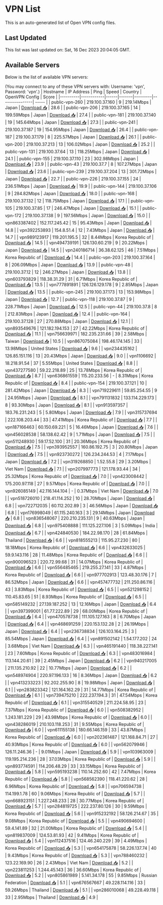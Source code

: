 # VPN List

This is an auto-generated list of Open VPN config files.

## Last Updated

This list was last updated on: Sat, 16 Dec 2023 20:04:05 GMT.

## Available Servers

Below is the list of available VPN servers:

(You may connect to any of these VPN servers with: Username: 'vpn', Password: 'vpn'.)
| Hostname | IP Address | Ping | Speed | Country | OpenVPN Config | Score |
|----------|------------|------|-------|---------|----------------| ----- |
| public-vpn-260 | 219.100.37.160 | 9 | 219.14Mbps | Japan | [Download 📥](./configs/server_0_JP.ovpn) | 28.6 |
| public-vpn-206 | 219.100.37.165 | 14 | 199.59Mbps | Japan | [Download 📥](./configs/server_1_JP.ovpn) | 27.4 |
| public-vpn-181 | 219.100.37.140 | 19 | 145.64Mbps | Japan | [Download 📥](./configs/server_2_JP.ovpn) | 27.3 |
| public-vpn-241 | 219.100.37.187 | 19 | 154.95Mbps | Japan | [Download 📥](./configs/server_3_JP.ovpn) | 26.4 |
| public-vpn-187 | 219.100.37.179 | 8 | 225.57Mbps | Japan | [Download 📥](./configs/server_4_JP.ovpn) | 26.1 |
| public-vpn-200 | 219.100.37.213 | 13 | 106.02Mbps | Japan | [Download 📥](./configs/server_5_JP.ovpn) | 25.2 |
| public-vpn-131 | 219.100.37.64 | 13 | 118.25Mbps | Japan | [Download 📥](./configs/server_6_JP.ovpn) | 24.1 |
| public-vpn-155 | 219.100.37.110 | 23 | 302.98Mbps | Japan | [Download 📥](./configs/server_7_JP.ovpn) | 23.9 |
| public-vpn-43 | 219.100.37.7 | 8 | 107.27Mbps | Japan | [Download 📥](./configs/server_8_JP.ovpn) | 23.6 |
| public-vpn-239 | 219.100.37.204 | 13 | 301.72Mbps | Japan | [Download 📥](./configs/server_9_JP.ovpn) | 22.7 |
| public-vpn-226 | 219.100.37.155 | 24 | 236.51Mbps | Japan | [Download 📥](./configs/server_10_JP.ovpn) | 19.9 |
| public-vpn-144 | 219.100.37.106 | 9 | 284.82Mbps | Japan | [Download 📥](./configs/server_11_JP.ovpn) | 18.0 |
| public-vpn-168 | 219.100.37.132 | 12 | 118.75Mbps | Japan | [Download 📥](./configs/server_12_JP.ovpn) | 17.1 |
| public-vpn-105 | 219.100.37.85 | 17 | 246.47Mbps | Japan | [Download 📥](./configs/server_13_JP.ovpn) | 15.1 |
| public-vpn-172 | 219.100.37.138 | 9 | 197.56Mbps | Japan | [Download 📥](./configs/server_14_JP.ovpn) | 15.0 |
| vpn863387402 | 152.117.245.42 | 15 | 95.43Mbps | Japan | [Download 📥](./configs/server_15_JP.ovpn) | 14.8 |
| vpn392253893 | 154.8.51.4 | 12 | 7.43Mbps | Japan | [Download 📥](./configs/server_16_JP.ovpn) | 14.7 |
| vpn989123917 | 119.201.195.5 | 32 | 8.44Mbps | Korea Republic of | [Download 📥](./configs/server_17_KR.ovpn) | 14.5 |
| vpn494739191 | 126.130.60.219 | 9 | 20.22Mbps | Japan | [Download 📥](./configs/server_18_JP.ovpn) | 14.5 |
| vpn240186714 | 36.38.62.125 | 46 | 7.51Mbps | Korea Republic of | [Download 📥](./configs/server_19_KR.ovpn) | 14.4 |
| public-vpn-203 | 219.100.37.164 | 8 | 206.09Mbps | Japan | [Download 📥](./configs/server_20_JP.ovpn) | 13.9 |
| public-vpn-48 | 219.100.37.12 | 12 | 246.27Mbps | Japan | [Download 📥](./configs/server_21_JP.ovpn) | 13.8 |
| vpn603793829 | 118.38.31.29 | 31 | 6.71Mbps | Korea Republic of | [Download 📥](./configs/server_22_KR.ovpn) | 13.5 |
| vpn777891891 | 126.126.129.178 | 9 | 2.85Mbps | Japan | [Download 📥](./configs/server_23_JP.ovpn) | 13.5 |
| public-vpn-245 | 219.100.37.173 | 13 | 153.98Mbps | Japan | [Download 📥](./configs/server_24_JP.ovpn) | 12.7 |
| public-vpn-118 | 219.100.37.87 | 9 | 228.71Mbps | Japan | [Download 📥](./configs/server_25_JP.ovpn) | 12.5 |
| public-vpn-44 | 219.100.37.8 | 8 | 212.83Mbps | Japan | [Download 📥](./configs/server_26_JP.ovpn) | 12.4 |
| public-vpn-164 | 219.100.37.128 | 27 | 270.88Mbps | Japan | [Download 📥](./configs/server_27_JP.ovpn) | 12.1 |
| vpn893549676 | 121.182.194.153 | 27 | 42.22Mbps | Korea Republic of | [Download 📥](./configs/server_28_KR.ovpn) | 11.1 |
| vpn756639971 | 182.235.231.66 | 39 | 2.58Mbps | Taiwan | [Download 📥](./configs/server_29_TW.ovpn) | 10.5 |
| vpn867075084 | 198.46.174.145 | 33 | 13.98Mbps | United States | [Download 📥](./configs/server_30_US.ovpn) | 9.6 |
| vpn234435162 | 126.85.151.116 | 13 | 20.43Mbps | Japan | [Download 📥](./configs/server_31_JP.ovpn) | 9.0 |
| vpn1106692 | 18.218.91.54 | 37 | 5.55Mbps | United States | [Download 📥](./configs/server_32_US.ovpn) | 8.8 |
| vpn437277580 | 59.22.218.89 | 25 | 13.78Mbps | Korea Republic of | [Download 📥](./configs/server_33_KR.ovpn) | 8.7 |
| vpn636861559 | 115.20.233.56 | - | 8.31Mbps | Korea Republic of | [Download 📥](./configs/server_34_KR.ovpn) | 8.4 |
| public-vpn-154 | 219.100.37.121 | 10 | 281.42Mbps | Japan | [Download 📥](./configs/server_35_JP.ovpn) | 8.3 |
| vpn719229611 | 59.85.254.55 | 9 | 24.95Mbps | Japan | [Download 📥](./configs/server_36_JP.ovpn) | 8.1 |
| vpn791131832 | 133.114.229.173 | 8 | 93.30Mbps | Japan | [Download 📥](./configs/server_37_JP.ovpn) | 8.1 |
| vpn913597357 | 183.76.231.243 | 5 | 5.80Mbps | Japan | [Download 📥](./configs/server_38_JP.ovpn) | 7.9 |
| vpn315737694 | 222.108.203.44 | 33 | 47.41Mbps | Korea Republic of | [Download 📥](./configs/server_39_KR.ovpn) | 7.7 |
| vpn187166463 | 60.150.69.221 | 5 | 16.46Mbps | Japan | [Download 📥](./configs/server_40_JP.ovpn) | 7.6 |
| vpn456028538 | 58.138.62.42 | 9 | 1.71Mbps | Japan | [Download 📥](./configs/server_41_JP.ovpn) | 7.5 |
| vpn511248930 | 59.17.52.100 | 31 | 20.36Mbps | Korea Republic of | [Download 📥](./configs/server_42_KR.ovpn) | 7.5 |
| vpn393952557 | 160.86.192.75 | 3 | 20.80Mbps | Japan | [Download 📥](./configs/server_43_JP.ovpn) | 7.5 |
| vpn923730272 | 126.234.244.53 | 4 | 7.17Mbps | Japan | [Download 📥](./configs/server_44_JP.ovpn) | 7.2 |
| vpn319268850 | 1.52.55.8 | 29 | 3.20Mbps | Viet Nam | [Download 📥](./configs/server_45_VN.ovpn) | 7.1 |
| vpn207997773 | 121.178.93.44 | 34 | 25.32Mbps | Korea Republic of | [Download 📥](./configs/server_46_KR.ovpn) | 7.0 |
| vpn423008442 | 175.200.97.118 | 27 | 9.57Mbps | Korea Republic of | [Download 📥](./configs/server_47_KR.ovpn) | 7.0 |
| vpn926085149 | 42.116.144.104 | - | 0.37Mbps | Viet Nam | [Download 📥](./configs/server_48_VN.ovpn) | 7.0 |
| vpn518726010 | 218.41.114.252 | 10 | 28.70Mbps | Japan | [Download 📥](./configs/server_49_JP.ovpn) | 6.8 |
| vpn722712035 | 60.112.202.89 | 3 | 46.56Mbps | Japan | [Download 📥](./configs/server_50_JP.ovpn) | 6.8 |
| vpn176998049 | 61.115.240.163 | 3 | 29.14Mbps | Japan | [Download 📥](./configs/server_51_JP.ovpn) | 6.8 |
| vpn836548067 | 220.210.235.131 | 9 | 40.63Mbps | Japan | [Download 📥](./configs/server_52_JP.ovpn) | 6.8 |
| vpn975408888 | 111.125.227.106 | 3 | 5.09Mbps | India | [Download 📥](./configs/server_53_IN.ovpn) | 6.7 |
| vpn424840530 | 184.22.98.170 | 28 | 61.84Mbps | Thailand | [Download 📥](./configs/server_54_TH.ovpn) | 6.6 |
| vpn818555213 | 115.95.27.230 | 80 | 18.18Mbps | Korea Republic of | [Download 📥](./configs/server_55_KR.ovpn) | 6.6 |
| vpn432633025 | 59.9.143.116 | 28 | 11.48Mbps | Korea Republic of | [Download 📥](./configs/server_56_KR.ovpn) | 6.6 |
| vpn900096523 | 220.72.99.68 | 31 | 14.07Mbps | Korea Republic of | [Download 📥](./configs/server_57_KR.ovpn) | 6.6 |
| vpn556485465 | 219.255.27.141 | 33 | 4.87Mbps | Korea Republic of | [Download 📥](./configs/server_58_KR.ovpn) | 6.6 |
| vpn977702913 | 123.48.30.176 | 7 | 86.52Mbps | Japan | [Download 📥](./configs/server_59_JP.ovpn) | 6.6 |
| vpn457477732 | 211.250.86.116 | 43 | 3.83Mbps | Korea Republic of | [Download 📥](./configs/server_60_KR.ovpn) | 6.5 |
| vpn521298152 | 110.45.83.65 | 51 | 8.93Mbps | Korea Republic of | [Download 📥](./configs/server_61_KR.ovpn) | 6.5 |
| vpn585149232 | 27.139.187.252 | 13 | 12.16Mbps | Japan | [Download 📥](./configs/server_62_JP.ovpn) | 6.4 |
| vpn397399001 | 61.77.222.89 | 29 | 68.00Mbps | Korea Republic of | [Download 📥](./configs/server_63_KR.ovpn) | 6.4 |
| vpn470578738 | 111.105.127.163 | 8 | 6.70Mbps | Japan | [Download 📥](./configs/server_64_JP.ovpn) | 6.4 |
| vpn468691259 | 220.153.132.28 | 2 | 26.19Mbps | Japan | [Download 📥](./configs/server_65_JP.ovpn) | 6.4 |
| vpn236738834 | 126.103.164.25 | 3 | 85.54Mbps | Japan | [Download 📥](./configs/server_66_JP.ovpn) | 6.4 |
| vpn891502142 | 1.54.177.202 | 24 | 3.68Mbps | Viet Nam | [Download 📥](./configs/server_67_VN.ovpn) | 6.3 |
| vpn465191440 | 118.38.227.141 | 23 | 7.60Mbps | Korea Republic of | [Download 📥](./configs/server_68_KR.ovpn) | 6.3 |
| vpn483016984 | 113.144.20.61 | 39 | 2.45Mbps | Japan | [Download 📥](./configs/server_69_JP.ovpn) | 6.2 |
| vpn940217005 | 211.135.210.92 | 22 | 10.77Mbps | Japan | [Download 📥](./configs/server_70_JP.ovpn) | 6.2 |
| vpn548974904 | 220.97.196.133 | 16 | 8.36Mbps | Japan | [Download 📥](./configs/server_71_JP.ovpn) | 6.2 |
| vpn413233223 | 92.202.255.90 | 8 | 19.98Mbps | Japan | [Download 📥](./configs/server_72_JP.ovpn) | 6.1 |
| vpn283823342 | 121.164.162.29 | 31 | 14.77Mbps | Korea Republic of | [Download 📥](./configs/server_73_KR.ovpn) | 6.1 |
| vpn739475210 | 222.237.194.3 | 31 | 47.54Mbps | Korea Republic of | [Download 📥](./configs/server_74_KR.ovpn) | 6.1 |
| vpn315540529 | 211.224.58.95 | 23 | 7.37Mbps | Korea Republic of | [Download 📥](./configs/server_75_KR.ovpn) | 6.0 |
| vpn508382952 | 1.243.181.229 | 29 | 43.98Mbps | Korea Republic of | [Download 📥](./configs/server_76_KR.ovpn) | 6.0 |
| vpn438286019 | 210.103.118.253 | 31 | 9.55Mbps | Korea Republic of | [Download 📥](./configs/server_77_KR.ovpn) | 6.0 |
| vpn611155138 | 180.66.146.159 | 33 | 43.87Mbps | Korea Republic of | [Download 📥](./configs/server_78_KR.ovpn) | 6.0 |
| vpn202361487 | 121.168.84.71 | 27 | 40.93Mbps | Korea Republic of | [Download 📥](./configs/server_79_KR.ovpn) | 6.0 |
| vpn562079946 | 126.11.246.36 | - | 9.01Mbps | Japan | [Download 📥](./configs/server_80_JP.ovpn) | 5.9 |
| vpn103963009 | 119.195.214.236 | 28 | 37.03Mbps | Korea Republic of | [Download 📥](./configs/server_81_KR.ovpn) | 5.9 |
| vpn893774591 | 114.206.48.29 | 33 | 33.15Mbps | Korea Republic of | [Download 📥](./configs/server_82_KR.ovpn) | 5.8 |
| vpn595193238 | 110.14.252.60 | 42 | 7.47Mbps | Korea Republic of | [Download 📥](./configs/server_83_KR.ovpn) | 5.8 |
| vpn568562390 | 118.41.220.62 | 28 | 6.96Mbps | Korea Republic of | [Download 📥](./configs/server_84_KR.ovpn) | 5.8 |
| vpn706594738 | 114.199.1.78 | 60 | 9.06Mbps | Korea Republic of | [Download 📥](./configs/server_85_KR.ovpn) | 5.7 |
| vpn668923151 | 1.227.248.233 | 28 | 30.77Mbps | Korea Republic of | [Download 📥](./configs/server_86_KR.ovpn) | 5.7 |
| vpn284819725 | 222.237.80.126 | 30 | 9.59Mbps | Korea Republic of | [Download 📥](./configs/server_87_KR.ovpn) | 5.6 |
| vpn915232192 | 58.126.214.67 | 35 | 9.08Mbps | Korea Republic of | [Download 📥](./configs/server_88_KR.ovpn) | 5.5 |
| vpn490694600 | 59.4.141.89 | 32 | 21.00Mbps | Korea Republic of | [Download 📥](./configs/server_89_KR.ovpn) | 5.4 |
| vpn819837009 | 124.53.81.93 | 42 | 9.41Mbps | Korea Republic of | [Download 📥](./configs/server_90_KR.ovpn) | 5.4 |
| vpn112437516 | 124.46.240.229 | 39 | 4.49Mbps | Korea Republic of | [Download 📥](./configs/server_91_KR.ovpn) | 5.3 |
| vpn654175878 | 58.226.137.74 | 40 | 9.43Mbps | Korea Republic of | [Download 📥](./configs/server_92_KR.ovpn) | 5.3 |
| vpn788460232 | 123.22.169.90 | 26 | 2.43Mbps | Viet Nam | [Download 📥](./configs/server_93_VN.ovpn) | 5.2 |
| vpn223811253 | 1.244.45.143 | 36 | 36.60Mbps | Korea Republic of | [Download 📥](./configs/server_94_KR.ovpn) | 5.2 |
| vpn805861989 | 5.141.34.178 | 55 | 9.85Mbps | Russian Federation | [Download 📥](./configs/server_95_RU.ovpn) | 5.1 |
| vpn676567667 | 49.228.114.116 | 33 | 59.26Mbps | Thailand | [Download 📥](./configs/server_96_TH.ovpn) | 5.1 |
| vpn286010068 | 49.228.49.118 | 33 | 2.95Mbps | Thailand | [Download 📥](./configs/server_97_TH.ovpn) | 4.9 |
